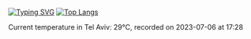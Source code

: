 [![Typing SVG](https://readme-typing-svg.demolab.com?font=Fira+Code&pause=1000&width=435&lines=Hello+%F0%9F%91%8B+welcome+to+my+GitHub+%F0%9F%94%A5)](https://git.io/typing-svg)
[![Top Langs](https://github-readme-stats.vercel.app/api/top-langs/?username=apollner)](https://github.com/anuraghazra/github-readme-stats)






















































































Current temperature in Tel Aviv: 29°C, recorded on 2023-07-06 at 17:28
